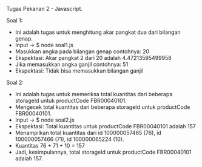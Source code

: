 Tugas Pekanan 2 - Javascript.

Soal 1:
- Ini adalah tugas untuk menghitung akar pangkat dua dari bilangan genap.
- Input -> $ node soal1.js
- Masukkan angka pada bilangan genap contohnya: 20
- Ekspektasi: Akar pangkat 2 dari 20 adalah 4.47213595499958
- Jika memasukkan angka ganjil contohnya: 51
- Ekspektasi: Tidak bisa memasukkan bilangan ganjil

Soal 2:
- Ini adalah tugas untuk memeriksa total kuantitas dari beberapa storageId untuk productCode FBR00040101.
- Mengecek total kuantitas dari beberapa storageId untuk productCode FBR00040101.
- Input -> $ node soal2.js
- Ekspektasi: Total kuantitas untuk productCode FBR00040101 adalah 157
- Menampilkan total kuantitas dari id 100000057465 (76), id 100000057466 (71), id 100000065224 (10).
- Kuantitas 76 + 71 + 10 = 157
- Jadi, kesimpulannya, total storageId untuk productCode FBR00040101 adalah 157.
